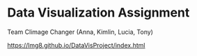 # Data Visualization Assignment

Team Climage Changer (Anna, Kimlin, Lucia, Tony)

https://lmg8.github.io/DataVisProject/index.html
